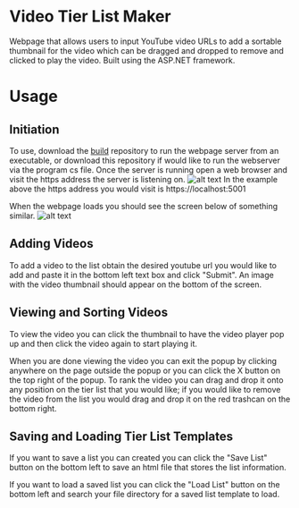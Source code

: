 # Video Tier List Maker

Webpage that allows users to input YouTube video URLs to add a sortable thumbnail for the video which can be dragged and dropped to remove and clicked to play the video. Built using the ASP.NET framework.

# Usage

## Initiation 

To use, download the [build](https://github.com/mrmaxwellm9/Video-Tier-List-Maker-Build) repository to run the webpage server from an executable, or download this repository if would like to run the webserver via the program cs file. Once the server is running open a web browser and visit the https address the server is listening on.
![alt text](https://raw.githubusercontent.com/mrmaxwellm9/images/main/tierlist%20running%20server.png?token=GHSAT0AAAAAACEFFZBSEZG44YJ5PUTYF4GUZFYEAIA "Server Running Picture")
In the example above the https address you would visit is https://localhost:5001

When the webpage loads you should see the screen below of something similar.
![alt text](https://raw.githubusercontent.com/mrmaxwellm9/images/main/tierlist%20bg.png?token=GHSAT0AAAAAACEFFZBTEXB5KC4Y3GEQIN46ZFYEDCQ "Tier List BG")

## Adding Videos

To add a video to the list obtain the desired youtube url you would like to add and paste it in the bottom left text box and click "Submit". An image with the video thumbnail should appear on the bottom of the screen.

## Viewing and Sorting Videos

To view the video you can click the thumbnail to have the video player pop up and then click the video again to start playing it. 

When you are done viewing the video you can exit the popup by clicking anywhere on the page outside the popup or you can click the X button on the top right of the popup.
To rank the video you can drag and drop it onto any position on the tier list that you would like; if you would like to remove the video from the list you would drag and drop it on the red trashcan on the bottom right.

## Saving and Loading Tier List Templates

If you want to save a list you can created you can click the "Save List" button on the bottom left to save an html file that stores the list information.

If you want to load a saved list you can click the "Load List" button on the bottom left and search your file directory for a saved list template to load.
